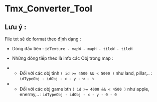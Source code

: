 # Tmx_Converter_Tool

## Lưu ý :

File txt sẽ dc format theo định dạng :

- Dòng đầu tiên : `idTexture - mapW - mapH - tileW - tileH`

- Những dòng tiếp theo là info các Obj trong map :

- - Đối với các obj tĩnh `( id >= 4500 && < 5000 )` như land, pillar,.. :  `idTypeObj - idObj - x - y - w - h`
 
- - Đối với các obj game bth `( id >= 4000 && < 4500 )` như apple, enermy,.. : `idTypeObj - idObj - x - y - 0 - 0`
